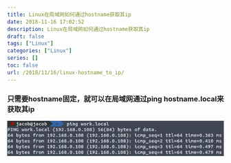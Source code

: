 ```yaml
---
title: Linux在局域网如何通过hostname获取其ip
date: 2018-11-16 17:02:52
description: Linux在局域网如何通过hostname获取其ip
draft: false
tags: ["Linux"]
categories: ["Linux"]
series: []
toc: false
url: /2018/11/16/linux-hostname_to_ip/
---
```

### 只需要hostname固定，就可以在局域网通过ping hostname.local来获取其ip
![](/images/2018-11-16/1046366-20181009112517884-381181059.png)